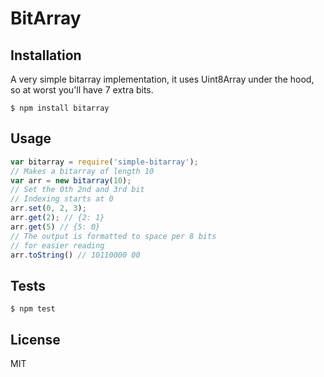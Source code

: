 BitArray
========

## Installation

A very simple bitarray implementation, it uses Uint8Array under the hood, so
at worst you'll have 7 extra bits.

```
$ npm install bitarray
```

## Usage

```js
var bitarray = require('simple-bitarray');
// Makes a bitarray of length 10
var arr = new bitarray(10);
// Set the 0th 2nd and 3rd bit
// Indexing starts at 0
arr.set(0, 2, 3);
arr.get(2); // {2: 1}
arr.get(5) // {5: 0}
// The output is formatted to space per 8 bits
// for easier reading
arr.toString() // 10110000 00
```

## Tests

```
$ npm test
```

## License

MIT

